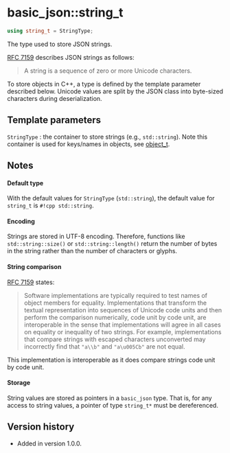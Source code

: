 # basic_json::string_t

```cpp
using string_t = StringType;
```

The type used to store JSON strings.

[RFC 7159](http://rfc7159.net/rfc7159) describes JSON strings as follows:
> A string is a sequence of zero or more Unicode characters.

To store objects in C++, a type is defined by the template parameter described below. Unicode values are split by the
JSON class into byte-sized characters during deserialization.

## Template parameters

`StringType`
:   the container to store strings (e.g., `std::string`). Note this container is used for keys/names in objects, see
    [object_t](object_t.md).

## Notes

#### Default type

With the default values for `StringType` (`std::string`), the default value for `string_t` is `#!cpp std::string`.

#### Encoding

Strings are stored in UTF-8 encoding. Therefore, functions like `std::string::size()` or `std::string::length()` return
the number of bytes in the string rather than the number of characters or glyphs.

#### String comparison

[RFC 7159](http://rfc7159.net/rfc7159) states:
> Software implementations are typically required to test names of object members for equality. Implementations that
> transform the textual representation into sequences of Unicode code units and then perform the comparison numerically,
> code unit by code unit, are interoperable in the sense that implementations will agree in all cases on equality or
> inequality of two strings. For example, implementations that compare strings with escaped characters unconverted may
> incorrectly find that `"a\\b"` and `"a\u005Cb"` are not equal.

This implementation is interoperable as it does compare strings code unit by code unit.

#### Storage

String values are stored as pointers in a `basic_json` type. That is, for any access to string values, a pointer of type
`string_t*` must be dereferenced.

## Version history

- Added in version 1.0.0.

